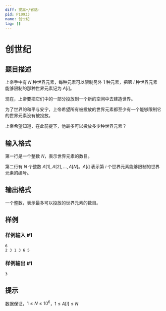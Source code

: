 ```yaml
---
diff: 提高+/省选-
pid: P10933
name: 创世纪
tag: []
---
```

# 创世纪
## 题目描述

上帝手中有 $N$ 种世界元素，每种元素可以限制另外 $1$ 种元素，把第 $i$ 种世界元素能够限制的那种世界元素记为 $A[i]$。

现在，上帝要把它们中的一部分投放到一个新的空间中去建造世界。

为了世界的和平与安宁，上帝希望所有被投放的世界元素都至少有一个能够限制它的世界元素没有被投放。

上帝希望知道，在此前提下，他最多可以投放多少种世界元素？
## 输入格式

第一行是一个整数 $N$，表示世界元素的数目。

第二行有 $N$ 个整数 $A[1], A[2], \dots, A[N]$。$A[i]$ 表示第 $i$ 个世界元素能够限制的世界元素的编号。
## 输出格式

一个整数，表示最多可以投放的世界元素的数目。

## 样例

### 样例输入 #1
```
6
2 3 1 3 6 5
```
### 样例输出 #1
```
3
```
## 提示

数据保证，$1\le N \le 10^6$，$1 \le A[i] \le N$
